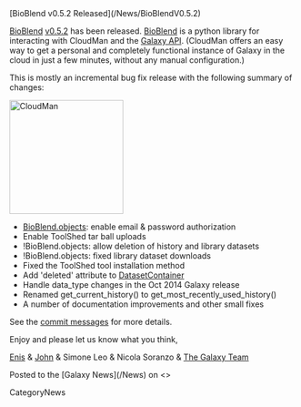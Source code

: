<div class='newsItemHeader'>[BioBlend v0.5.2 Released](/News/BioBlendV0.5.2)</div>

[BioBlend](https://github.com/afgane/bioblend) [v0.5.2](https://github.com/afgane/bioblend/blob/master/CHANGELOG) has been released.  [BioBlend](https://github.com/afgane/bioblend) is a python library for interacting with CloudMan and the [Galaxy API](/Learn/API).  (CloudMan offers an easy way to get a personal and completely functional instance of Galaxy in the cloud in just a few minutes, without any manual configuration.)

This is mostly an incremental bug fix release with the following summary of changes:

<div class='right'><a href='/CloudMan/'><img src='/Images/Logos/CloudManWideBlackLogo.png' alt='CloudMan' width="200" /></a></div>

* [BioBlend.objects](http://bioinformatics.oxfordjournals.org/content/30/19/2816.abstract): enable email & password authorization
* Enable ToolShed tar ball uploads
* !BioBlend.objects: allow deletion of history and library datasets
* !BioBlend.objects: fixed library dataset downloads
* Fixed the ToolShed tool installation method
* Add 'deleted' attribute to [DatasetContainer](https://github.com/afgane/bioblend/blob/master/bioblend/galaxy/objects/wrappers.py#l678)
* Handle data_type changes in the Oct 2014 Galaxy release
* Renamed get_current_history() to get_most_recently_used_history()
* A number of documentation improvements and other small fixes 

See the [commit messages](https://github.com/afgane/bioblend/compare/d8925715a5a24b738c605eb63f58260479e55700...0e1ed75edc5b474e6dc34e466287cdfb170cde9a) for more details.

Enjoy and please let us know what you think,

[Enis](/EnisAfgan) & [John](/JohnChilton) & Simone Leo & Nicola Soranzo & [The Galaxy Team](/GalaxyTeam)

<div class='newsItemFooter'>Posted to the [Galaxy News](/News) on <<Date(2014-10-17T16:05:05Z)>></div>

CategoryNews
